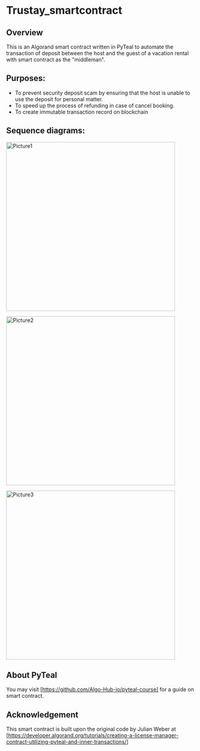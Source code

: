 # Trustay_smartcontract

## Overview
This is an Algorand smart contract written in PyTeal to automate the transaction of deposit between the host and the guest of a vacation rental with smart contract as the "middleman".

## Purposes:
* To prevent security deposit scam by ensuring that the host is unable to use the deposit for personal matter. <br>
* To speed up the process of refunding in case of cancel booking. <br>
* To create immutable transaction record on blockchain <br>

## Sequence diagrams:
<img width="452" alt="Picture1" src="https://github.com/angelineqee/Trustay_smartcontract/assets/91053468/9cb740dd-4874-422a-a17b-15302dfad363"><br>

<img width="452" alt="Picture2" src="https://github.com/angelineqee/Trustay_smartcontract/assets/91053468/0a199694-b905-4fd5-9378-828b568a2e3d"><br>

<img width="452" alt="Picture3" src="https://github.com/angelineqee/Trustay_smartcontract/assets/91053468/90371b43-7ba4-4dc5-a0e0-dfe880aa2ead"><br>

## About PyTeal
You may visit [https://github.com/Algo-Hub-io/pyteal-course] for a guide on smart contract.

## Acknowledgement
This smart contract is built upon the original code by Julian Weber at [https://developer.algorand.org/tutorials/creating-a-license-manager-contract-utilizing-pyteal-and-inner-transactions/]
